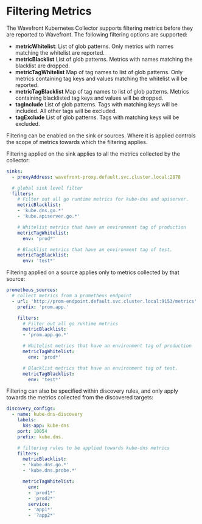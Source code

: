 # Filtering Metrics

The Wavefront Kubernetes Collector supports filtering metrics before they are reported to Wavefront. The following filtering options are supported:

  * **metricWhitelist**: List of glob patterns. Only metrics with names matching the whitelist are reported.
  * **metricBlacklist** List of glob patterns. Metrics with names matching the blacklist are dropped.
  * **metricTagWhitelist** Map of tag names to list of glob patterns. Only metrics containing tag keys and values matching the whitelist will be reported.
  * **metricTagBlacklist** Map of tag names to list of glob patterns. Metrics containing blacklisted tag keys and values will be dropped.
  * **tagInclude** List of glob patterns. Tags with matching keys will be included. All other tags will be excluded.
  * **tagExclude** List of glob patterns. Tags with matching keys will be excluded.

Filtering can be enabled on the sink or sources. Where it is applied controls the scope of metrics towards which the filtering applies.

Filtering applied on the sink applies to all the metrics collected by the collector:

```yaml
sinks:
  - proxyAddress: wavefront-proxy.default.svc.cluster.local:2878

  # global sink level filter
  filters:
    # Filter out all go runtime metrics for kube-dns and apiserver.
    metricBlacklist:
    - 'kube.dns.go.*'
    - 'kube.apiserver.go.*'

    # Whitelist metrics that have an environment tag of production
    metricTagWhitelist:
      env: 'prod*'

    # Blacklist metrics that have an environment tag of test.
    metricTagBlacklist:
      env: 'test*'
```

Filtering applied on a source applies only to metrics collected by that source:
```yaml
prometheus_sources:
  # collect metrics from a prometheus endpoint
  - url: 'http://prom-endpoint.default.svc.cluster.local:9153/metrics'
    prefix: 'prom.app.'

    filters:
      # Filter out all go runtime metrics
      metricBlacklist:
      - 'prom.app.go.*'

      # Whitelist metrics that have an environment tag of production
      metricTagWhitelist:
        env: 'prod*'

      # Blacklist metrics that have an environment tag of test.
      metricTagBlacklist:
        env: 'test*'
```

Filtering can also be specified within discovery rules, and only apply towards the metrics collected from the discovered targets:
```yaml
discovery_configs:
  - name: kube-dns-discovery
    labels:
      k8s-app: kube-dns
    port: 10054
    prefix: kube.dns.

    # filtering rules to be applied towards kube-dns metrics
    filters:
      metricBlacklist:
      - 'kube.dns.go.*'
      - 'kube.dns.probe.*'

      metricTagWhitelist:
        env:
        - 'prod1*'
        - 'prod2*'
        service:
        - 'app1*'
        - '?app2*'
```
